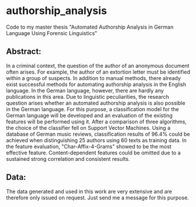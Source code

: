 # authorship_analysis
Code to my master thesis "Automated Authorship Analysis in German Language Using Forensic Linguistics"
## Abstract:
In a criminal context, the question of the author of an anonymous document often arises. For example, the author of an extortion letter must be identified within a group of suspects. In addition to manual methods, there already exist successful methods for automating authorship analysis in the English language. In the German language, however, there are hardly any publications in this area. Due to linguistic peculiarities, the research question arises whether an automated authorship analysis is also possible in the German language. For this purpose, a classification model for the German language will be developed and an evaluation of the existing features will be performed using it. After a comparison of three algorithms, the choice of the classifier fell on Support Vector Machines. Using a database of German music reviews, classification results of 96.4% could be achieved when distinguishing 25 authors using 60 texts as training data. In the feature evaluation, "Char-Affix-4-Grams" showed to be the most effective feature. Content-dependent features could be omitted due to a sustained strong correlation and consistent results.
## Data:
The data generated and used in this work are very extensive and are therefore only issued on request. Just send me a message for this purpose.
